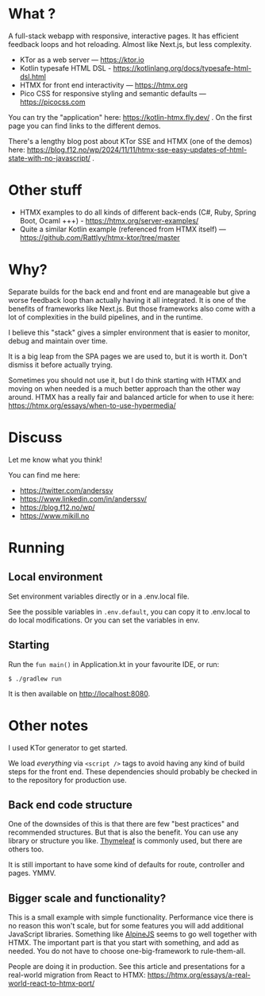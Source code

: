 # What ?

A full-stack webapp with responsive, interactive pages.
It has efficient feedback loops and hot reloading.
Almost like Next.js, but less complexity.

- KTor as a web server — https://ktor.io
- Kotlin typesafe HTML DSL - https://kotlinlang.org/docs/typesafe-html-dsl.html
- HTMX for front end interactivity — https://htmx.org
- Pico CSS for responsive styling and semantic defaults — https://picocss.com

You can try the "application" here: https://kotlin-htmx.fly.dev/ .
On the first page you can find links to the different demos.

There's a lengthy blog post about KTor SSE and HTMX (one of the demos) here:
https://blog.f12.no/wp/2024/11/11/htmx-sse-easy-updates-of-html-state-with-no-javascript/ .

# Other stuff

- HTMX examples to do all kinds of different back-ends (C#, Ruby, Spring Boot,
  Ocaml +++) - https://htmx.org/server-examples/
- Quite a similar Kotlin example (referenced from HTMX itself) — https://github.com/Rattlyy/htmx-ktor/tree/master

# Why?

Separate builds for the back end and front end are manageable
but give a worse feedback loop than actually having it all integrated.
It is one of the benefits of frameworks like Next.js.
But those frameworks also come with a lot of complexities in the build pipelines, and in the runtime.

I believe this "stack" gives a simpler environment that is easier to monitor, debug and maintain over time.

It is a big leap from the SPA pages we are used to, but it is worth it. Don't dismiss it before actually trying.

Sometimes you should not use it, but I do think starting with HTMX and moving on when needed is a much better approach
than the other way around. HTMX has a really fair and balanced article for when to use it
here: https://htmx.org/essays/when-to-use-hypermedia/

# Discuss

Let me know what you think!

You can find me here:

- https://twitter.com/anderssv
- https://www.linkedin.com/in/anderssv/
- https://blog.f12.no/wp/
- https://www.mikill.no

# Running

## Local environment

Set environment variables directly or in a .env.local file.

See the possible variables in ```.env.default```, you can copy it to .env.local to do local modifications. Or you can
set the variables in env.

## Starting

Run the ```fun main()``` in Application.kt in your favourite IDE, or run:

    $ ./gradlew run

It is then available on [http://localhost:8080](http://localhost:8080).

# Other notes

I used KTor generator to get started.

We load _everything_ via ```<script />``` tags to avoid having any kind of build steps for the front end.
These dependencies should probably be checked in to the repository for production use.

## Back end code structure

One of the downsides of this is that there are few "best practices" and recommended structures. But that is
also the benefit. You can use any library or structure you like. [Thymeleaf](https://www.thymeleaf.org/) is commonly
used, but there are others too.

It is still important to have some kind of defaults for route, controller and pages. YMMV.

## Bigger scale and functionality?

This is a small example with simple functionality.
Performance vice there is no reason this won't scale,
but for some features you will add additional JavaScript libraries.
Something like [AlpineJS](https://alpinejs.dev/) seems to go well together with HTMX.
The important part is that you start with something, and add as needed.
You do not have to choose one-big-framework to rule-them-all.

People are doing it in production.
See this article and presentations for a real-world migration from React to HTMX:
https://htmx.org/essays/a-real-world-react-to-htmx-port/
